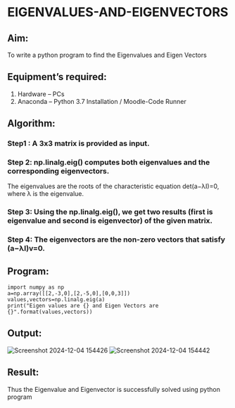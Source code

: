 # EIGENVALUES-AND-EIGENVECTORS
## Aim:
To write a python program to find the Eigenvalues and Eigen Vectors
## Equipment’s required:
1. 	Hardware – PCs
2. 	Anaconda – Python 3.7 Installation / Moodle-Code Runner
## Algorithm:
### Step1 : A 3x3 matrix is provided as input.  
### Step 2: np.linalg.eig() computes both eigenvalues and the corresponding eigenvectors.
The eigenvalues are the roots of the characteristic equation det(a−λI)=0, where λ is the eigenvalue.
### Step 3: Using the np.linalg.eig(),  we get two results (first is eigenvalue and second is eigenvector) of the given matrix.
### Step 4: The eigenvectors are the non-zero vectors that satisfy (a−λI)v=0.
## Program:
```
import numpy as np
a=np.array([[2,-3,0],[2,-5,0],[0,0,3]])
values,vectors=np.linalg.eig(a)
print("Eigen values are {} and Eigen Vectors are {}".format(values,vectors))
```
## Output:
![Screenshot 2024-12-04 154426](https://github.com/user-attachments/assets/a5f52787-cd29-46b0-8924-6e0f8897bece)
![Screenshot 2024-12-04 154442](https://github.com/user-attachments/assets/3a8095d1-fcf8-482a-8686-8a51e42245f6)

## Result:
Thus the Eigenvalue and Eigenvector is successfully solved using python program
